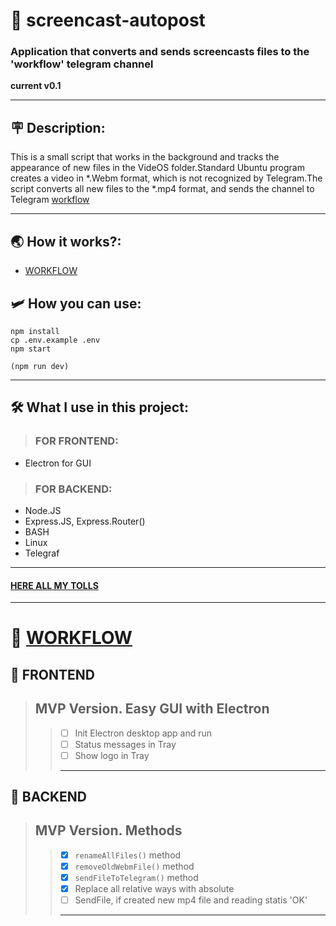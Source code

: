 # 👾 screencast-autopost
### Application that converts and sends screencasts files to the 'workflow' telegram channel 
__current v0.1__

---
## 🪧 Description:
This is a small script that works in the background and tracks the appearance of new files in the VideOS folder.Standard Ubuntu program creates a video in *.Webm format, which is not recognized by Telegram.The script converts all new files to the *.mp4 format, and sends the channel to Telegram [workflow](https://t.me/lanneq_workflow) 

---
## 🌏 How it works?:
 - [WORKFLOW](https://t.me/lanneq_workflow) 

## 🛩 How you can use:
```
npm install
cp .env.example .env
npm start

(npm run dev)
```

---
## 🛠 What I use in this project:
> ### FOR FRONTEND:
 - Electron for GUI

> ### FOR BACKEND:
 - Node.JS
 - Express.JS, Express.Router()
 - BASH
 - Linux
 - Telegraf
  
---
#### [HERE ALL MY TOLLS](https://www.notion.so/What-I-regular-use-910e1b59d8e14e21bc1cfea87bea6a5c)
---
# 🚀 [WORKFLOW](https://t.me/lanneq_workflow)

## 🦩 FRONTEND
> MVP Version. Easy GUI with Electron
> ---
>> - [ ] Init Electron desktop app and run
>> - [ ] Status messages in Tray
>> - [ ] Show logo in Tray
>> ---

## 🐧 BACKEND
> MVP Version. Methods
> ---
>> - [x] ```renameAllFiles()``` method
>> - [x] ```removeOldWebmFile()``` method
>> - [x] ```sendFileToTelegram()``` method 
>> - [x] Replace all relative ways with absolute
>> - [ ] SendFile, if created new mp4 file and reading statis 'OK'
>> ---
